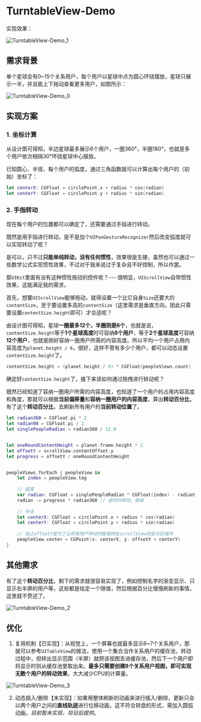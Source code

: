 # TurntableView-Demo

实现效果：

![TurntableView-Demo_1](https://github.com/Rogue24/JPCover/raw/master/TurntableView-Demo/TurntableView-Demo_1.gif)

## 需求背景

单个星球会有0~15个关系用户，每个用户以星球中点为圆心环绕摆放，星球只展示一半，并且能上下拖动查看更多用户，如图所示：

![TurntableView-Demo_0](https://github.com/Rogue24/JPCover/raw/master/TurntableView-Demo/TurntableView-Demo_0.jpg)

## 实现方案

### 1. 坐标计算

从设计图可得知，半边星球最多展示6个用户，一圈360°，半圈180°，也就是多个用户依次相隔30°环绕星球中心摆放。

已知圆心、半径、每个用户的弧度，通过三角函数就可以计算出每个用户的（初始）坐标了：

```swift
let centerX: CGFloat = circlePoint.x + radius * cos(radian)
let centerY: CGFloat = circlePoint.y + radius * sin(radian)
```

### 2. 手指转动

现在每个用户的位置都可以确定了，还需要通过手指进行转动。

既然是用手指进行转动，是不是加个`UIPanGestureRecognizer`然后改变弧度就可以实现转动了呢？

是可以，只不过**只能单纯转动，没有任何惯性**，效果很是生硬，虽然也可以通过一些数学公式实现惯性效果，不过对于我来说过于复杂且不好控制，所以作罢。

那`UIKit`里面有没有这种惯性拖动的控件呢？--- 很明显，`UIScrollView`自带惯性效果，这能满足我的需求。

首先，想要`UIScrollView`能够拖动，就得设置一个比它自身`Size`还要大的`contentSize`，至于要设置多高的`contentSize`（这里需求是垂直方向，因此只需要设置`contentSize.height`即可）才合适呢？

由设计图可得知，星球**一圈最多12个，半圈则是6个**，也就是说，`contentSize.height`等于**1个星球高度**时可容纳**6个用户**，等于**2个星球高度**可容纳**12个用户**，也就是刚好容纳一圈用户所需的内容高度。所以平均一个用户占用内容高度为`planet.height / 6`，很好，这样不管有多少个用户，都可以动态设置`contentSize.height`了。

```swift
contentSize.height = (planet.height / 6) * CGFloat(peopleViews.count)
```

确定好`contentSize.height`了，接下来该如何通过拖拽进行转动呢？

既然已经知道了容纳一圈用户所需的内容高度，也知道了一个用户的占用内容高度和角度，那就可以根据**当前偏移量**和**容纳一圈用户的内容高度**，算出**转动百分比**，有了这个**转动百分比**，去刷新所有用户的**当前转动位置**了。

```swift
let radian360 = CGFloat.pi * 2
let radian90 = CGFloat.pi / 2
let singlePeopleRadian = radian360 / 12.0


let oneRoundContentHeight = planet.frame.height * 2
let offsetY = scrollView.contentOffset.y
let progress = offsetY / oneRoundContentHeight


peopleViews.forEach { peopleView in
    let index = peopleView.tag
    
    // 弧度
    var radian: CGFloat = singlePeopleRadian * CGFloat(index) - radian90 // iOS的0°为水平位置，-90°为了回去会垂直位置
    radian -= progress * radian360 // 逆时针转动，相减
    
    // 中点
    let centerX: CGFloat = circlePoint.x + radius * cos(radian)
    let centerY: CGFloat = circlePoint.y + radius * sin(radian)
    
    // 加上offsetY是为了让所有用户转动时能保持在scrollView的显示区域内
    peopleView.center = CGPoint(x: centerX, y: offsetY + centerY)
}
```

## 其他需求

有了这个**转动百分比**，剩下的需求就很容易实现了，例如控制名字的渐变显示、只显示右半屏的用户等，这些都是给定一个限值，然后根据百分比慢慢刷新的事情，这里就不赘述了。

![TurntableView-Demo_2](https://github.com/Rogue24/JPCover/raw/master/TurntableView-Demo/TurntableView-Demo_2.gif)

## 优化

1.  复用机制【已实现】：从视觉上，一个屏幕也就最多显示6~7个关系用户，那就可以参考`UITableView`的做法，使用一个集合当作关系用户的缓存池，转动过程中，但转出显示范围（半屏）就把该视图丢进缓存池，然后下一个用户即将显示时则从缓存池里取出来。**最多只需要创建8个关系用户视图，即可实现无数个用户的转动效果**，大大减少CPU的计算量。

![TurntableView-Demo_3](https://github.com/Rogue24/JPCover/raw/master/TurntableView-Demo/TurntableView-Demo_3.gif)

2.  动态插入/删除【未实现】：如果用整体刷新的动画来进行插入/删除，更新只会以两个用户之间的**直线轨迹**进行位移动画，这不符合转盘的形式，需加入圆弧动画，*目前暂未实现，将日后提供*。
